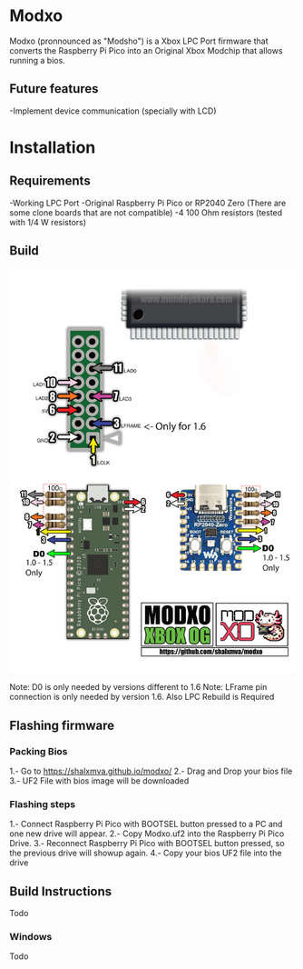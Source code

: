# Modxo
Modxo (pronnounced as "Modsho") is a Xbox LPC Port firmware that converts the Raspberry Pi Pico
into an Original Xbox Modchip that allows running a bios.

## Future features
-Implement device communication (specially with LCD)

# Installation
## Requirements
-Working LPC Port
-Original Raspberry Pi Pico or RP2040 Zero (There are some clone boards that are not compatible)
-4 100 Ohm resistors (tested with 1/4 W resistors)

## Build

![Wiring diagram](wiring_diagram.png)

Note: D0 is only needed by versions different to 1.6
Note: LFrame pin connection is only needed by version 1.6. Also LPC Rebuild is Required

## Flashing firmware

### Packing Bios
1.- Go to https://shalxmva.github.io/modxo/
2.- Drag and Drop your bios file
3.- UF2 File with bios image will be downloaded

### Flashing steps
1.- Connect Raspberry Pi Pico with BOOTSEL button pressed to a PC and one new drive will appear.
2.- Copy Modxo.uf2 into the Raspberry Pi Pico Drive.
3.- Reconnect Raspberry Pi Pico with BOOTSEL button pressed, so the previous drive will showup again.
4.- Copy your bios UF2 file into the drive

## Build Instructions
Todo 
### Windows
Todo
